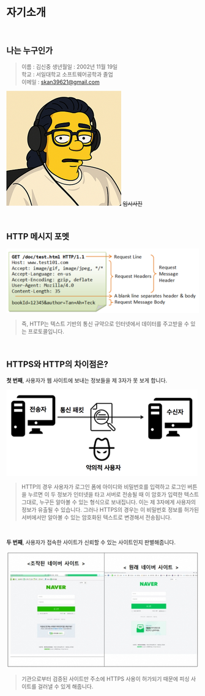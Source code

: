# 자기소개 
<br />

## 나는 누구인가

> 이름 : 김신중
 생년월일 : 2002년 11월 19일            
 학교 : 서일대학교 소프트웨어공학과 졸업         
 이메일 : skan39621@gmail.com

<img src="../images/Int/me.png" height="300px" /> ~~임시사진~~

<br />

## HTTP 메시지 포멧

<img src="../images/WEB/http_msg_format.png" alt="HTTP Message Format" />

> 즉, HTTP는 텍스트 기반의 통신 규약으로 인터넷에서 데이터를 주고받을 수 있는 프로토콜입니다.

<br />

## HTTPS와 HTTP의 차이점은?

**첫 번째**, 사용자가 웹 사이트에 보내는 정보들을 제 3자가 못 보게 합니다.

<img src="../images/WEB/sniffing.png" alt="스니핑(Sniffing)" />

> HTTP의 경우 사용자가 로그인 폼에 아이디와 비밀번호를 입력하고 로그인 버튼을 누르면 이 두 정보가 인터넷을 타고 서버로 전송될 때 이 암호가 입력한 텍스트 그대로, 누구든 알아볼 수 있는 형식으로 보내집니다. 이는 제 3자에게 사용자의 정보가 유출될 수 있습니다. 그러나 HTTPS의 경우는 이 비밀번호 정보를 허가된 서버에서만 알아볼 수 있는 암호화된 텍스트로 변경해서 전송됩니다.

<br />

**두 번째**, 사용자가 접속한 사이트가 신뢰할 수 있는 사이트인지 판별해줍니다.

<img src="../images/WEB/phishing-site.jpg" alt="피싱 사이트" />

> 기관으로부터 검증된 사이트만 주소에 HTTPS 사용이 허가되기 때문에 피싱 사이트를 걸러낼 수 있게 해줍니다.

<br />

